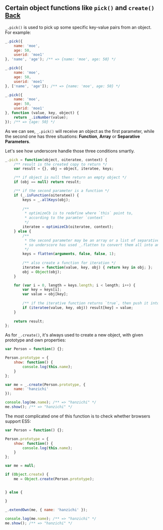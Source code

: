 ## Certain object functions like `pick()` and `create()` [Back](./../underscore.md)

`_.pick()` is used to pick up some specific key-value pairs from an object. For example:

```js
_.pick({
    name: 'moe',
    age: 50,
    userid: 'moe1'
}, 'name', 'age'); /** => {name: 'moe', age: 50} */

_.pick({
    name: 'moe',
    age: 50,
    userid: 'moe1'
}, ['name', 'age']); /** => {name: 'moe', age: 50} */

_.pick({
    name: 'moe',
    age: 50,
    userid: 'moe1'
}, function (value, key, object) {
    return _.isNumber(value);
}); /** => {age: 50} */
```

As we can see, `_.pick()` will receive an object as the first parameter, while the second one has three situations: **Function**, **Array** or **Separative Parameters**.

Let's see how underscore handle those three conditions smartly.

```js
_.pick = function(object, oiteratee, context) {
    /** result is the created copy to return */
    var result = {}, obj = object, iteratee, keys;

    /** if object is null then return an empty object */
    if (obj == null) return result;

    /** if the second parameter is a function */
    if (_.isFunction(oiteratee)) {
        keys = _.allKeys(obj);
        
        /**
         * optimizeCb is to redefine where `this` point to,
         * according to the paramter `context`
         */
        iteratee = optimizeCb(oiteratee, context);
    } else {
        /**
         * the second parameter may be an array or a list of separative keys,
         * so underscore has used _.flatten to convert them all into an array.
         */
        keys = flatten(arguments, false, false, 1);
        
        /** also create a function for iteration */
        iteratee = function(value, key, obj) { return key in obj; };
        obj = Object(obj);
    }

    for (var i = 0, length = keys.length; i < length; i++) {
        var key = keys[i];
        var value = obj[key];
        
        /** if the iterative function returns `true`, then push it into the copy */
        if (iteratee(value, key, obj)) result[key] = value;
    }
    
    return result;
};
```

As for `_.create()`, it's always used to create a new object, with given prototype and own properties:

```js
var Person = function() {};

Person.prototype = {
    show: function() {
        console.log(this.name);
    }
};

var me = _.create(Person.prototype, {
    name: 'hanzichi'
});

console.log(me.name); /** => "hanzichi" */
me.show(); /** => "hanzichi" */
```

The most complicated one of this function is to check whether browsers support ES5:

```js
var Person = function() {};

Person.prototype = {
    show: function() {
        console.log(this.name);
    }
};

var me = null;

if (Object.create) {
    me = Object.create(Person.prototype);

    
} else {
    
}

_.extendOwn(me, { name: 'hanzichi' });

console.log(me.name); /** => "hanzichi" */
me.show(); /** => "hanzichi" */
```
